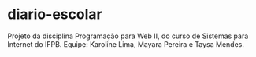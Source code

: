 # diario-escolar

Projeto da disciplina Programação para Web II, do curso de Sistemas para Internet do IFPB.
Equipe: Karoline Lima, Mayara Pereira e Taysa Mendes.